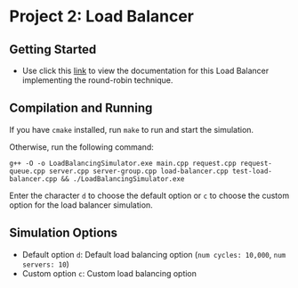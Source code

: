 # Project 2: Load Balancer
## Getting Started
- Use click this [link](http://people.tamu.edu/~hoaannguyen07/csce-412/project2/documentation/index.html) to view the documentation for this Load Balancer implementing the round-robin technique.

## Compilation and Running 
If you have `cmake` installed, run `make` to run and start the simulation.

Otherwise, run the following command:
```
g++ -O -o LoadBalancingSimulator.exe main.cpp request.cpp request-queue.cpp server.cpp server-group.cpp load-balancer.cpp test-load-balancer.cpp && ./LoadBalancingSimulator.exe
```

Enter the character `d` to choose the default option or `c` to choose the custom option for the load balancer simulation.

## Simulation Options
- Default option `d`: Default load balancing option (`num cycles: 10,000`, `num servers: 10`)
- Custom option `c`: Custom load balancing option